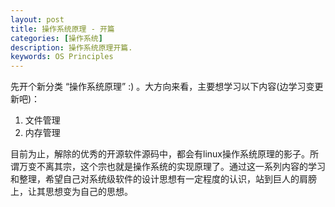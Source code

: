 ```yaml
---
layout: post
title: 操作系统原理 - 开篇
categories: [操作系统]
description: 操作系统原理开篇.
keywords: OS Principles
---
```


先开个新分类 “操作系统原理” :) 。大方向来看，主要想学习以下内容(边学习变更新吧)：
1. 文件管理
2. 内存管理

目前为止，解除的优秀的开源软件源码中，都会有linux操作系统原理的影子。所谓万变不离其宗，这个宗也就是操作系统的实现原理了。通过这一系列内容的学习和整理，希望自己对系统级软件的设计思想有一定程度的认识，站到巨人的肩膀上，让其思想变为自己的思想。
